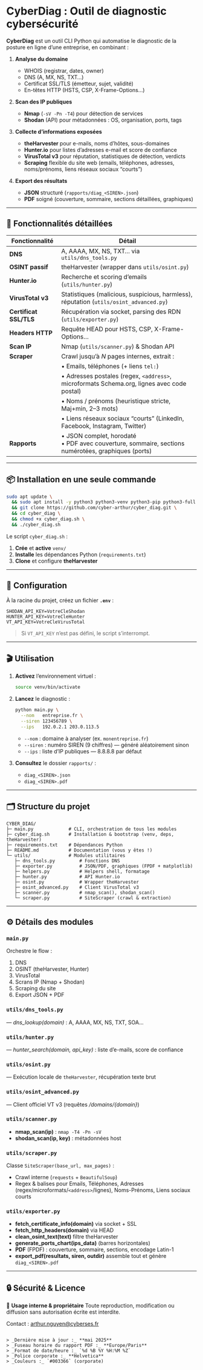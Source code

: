 # CyberDiag : Outil de diagnostic cybersécurité

**CyberDiag** est un outil CLI Python qui automatise le diagnostic de la posture en ligne d’une entreprise, en combinant :

1. **Analyse du domaine**  
   - WHOIS (registrar, dates, owner)  
   - DNS (A, MX, NS, TXT…)  
   - Certificat SSL/TLS (émetteur, sujet, validité)  
   - En-têtes HTTP (HSTS, CSP, X-Frame-Options…)

2. **Scan des IP publiques**  
   - **Nmap** (`-sV -Pn -T4`) pour détection de services  
   - **Shodan** (API) pour métadonnées : OS, organisation, ports, tags

3. **Collecte d’informations exposées**  
   - **theHarvester** pour e-mails, noms d’hôtes, sous-domaines  
   - **Hunter.io** pour listes d’adresses e-mail et score de confiance  
   - **VirusTotal v3** pour réputation, statistiques de détection, verdicts  
   - **Scraping** flexible du site web (emails, téléphones, adresses, noms/prénoms, liens réseaux sociaux “courts”)

4. **Export des résultats**  
   - **JSON** structuré (`rapports/diag_<SIREN>.json`)  
   - **PDF** soigné (couverture, sommaire, sections détaillées, graphiques)  

---

## 🚀 Fonctionnalités détaillées

| Fonctionnalité              | Détail                                                                                               |
|-----------------------------|------------------------------------------------------------------------------------------------------|
| **DNS**                     | A, AAAA, MX, NS, TXT… via `utils/dns_tools.py`                                                       |
| **OSINT passif**            | theHarvester (wrapper dans `utils/osint.py`)                                                         |
| **Hunter.io**               | Recherche et scoring d’emails (`utils/hunter.py`)                                                    |
| **VirusTotal v3**           | Statistiques (malicious, suspicious, harmless), réputation (`utils/osint_advanced.py`)               |
| **Certificat SSL/TLS**      | Récupération via socket, parsing des RDN (`utils/exporter.py`)                                       |
| **Headers HTTP**            | Requête HEAD pour HSTS, CSP, X-Frame-Options…                                                         |
| **Scan IP**                 | Nmap (`utils/scanner.py`) & Shodan API                                                                |
| **Scraper**                 | Crawl jusqu’à _N_ pages internes, extrait :                                                         |
|                             | • Emails, téléphones (+ liens `tel:`)                                                                |
|                             | • Adresses postales (regex, `<address>`, microformats Schema.org, lignes avec code postal)         |
|                             | • Noms / prénoms (heuristique stricte, Maj+min, 2–3 mots)                                           |
|                             | • Liens réseaux sociaux “courts” (LinkedIn, Facebook, Instagram, Twitter)                            |
| **Rapports**                | • JSON complet, horodaté<br>• PDF avec couverture, sommaire, sections numérotées, graphiques (ports) |

---

## 📦 Installation en une seule commande

```bash
sudo apt update \
  && sudo apt install -y python3 python3-venv python3-pip python3-full nmap git dnsutils \
  && git clone https://github.com/cyber-arthur/cyber_diag.git \
  && cd cyber_diag \
  && chmod +x cyber_diag.sh \
  && ./cyber_diag.sh
````

Le script `cyber_diag.sh` :

1. **Crée** et **active** `venv/`
2. **Installe** les dépendances Python (`requirements.txt`)
3. **Clone** et configure **theHarvester**

---

## 🔧 Configuration

À la racine du projet, créez un fichier **`.env`** :

```dotenv
SHODAN_API_KEY=VotreCleShodan
HUNTER_API_KEY=VotreCleHunter
VT_API_KEY=VotreCleVirusTotal
```

> Si `VT_API_KEY` n’est pas défini, le script s’interrompt.

---

## 🎬 Utilisation

1. **Activez** l’environnement virtuel :

   ```bash
   source venv/bin/activate
   ```

2. **Lancez** le diagnostic :

   ```bash
   python main.py \
     --nom   entreprise.fr \
     --siren 123456789 \
     --ips   192.0.2.1 203.0.113.5
   ```

   * `--nom`     : domaine à analyser (ex. `monentreprise.fr`)
   * `--siren` : numéro SIREN (9 chiffres) — généré aléatoirement sinon
   * `--ips`    : liste d’IP publiques — 8.8.8.8 par défaut

3. **Consultez** le dossier `rapports/` :

   * `diag_<SIREN>.json`
   * `diag_<SIREN>.pdf`

---

## 🗂 Structure du projet

```
CYBER_DIAG/
├─ main.py             # CLI, orchestration de tous les modules
├─ cyber_diag.sh       # Installation & bootstrap (venv, deps, theHarvester)
├─ requirements.txt    # Dépendances Python
├─ README.md           # Documentation (vous y êtes !)
└─ utils/              # Modules utilitaires
   ├─ dns_tools.py         # Fonctions DNS
   ├─ exporter.py          # JSON/PDF, graphiques (FPDF + matplotlib)
   ├─ helpers.py           # Helpers shell, formatage
   ├─ hunter.py            # API Hunter.io
   ├─ osint.py             # Wrapper theHarvester
   ├─ osint_advanced.py    # Client VirusTotal v3
   ├─ scanner.py           # nmap_scan(), shodan_scan()
   └─ scraper.py           # SiteScraper (crawl & extraction)
```

---

## ⚙️ Détails des modules

### `main.py`

Orchestre le flow :

1. DNS
2. OSINT (theHarvester, Hunter)
3. VirusTotal
4. Scrans IP (Nmap + Shodan)
5. Scraping du site
6. Export JSON + PDF

### `utils/dns_tools.py`

— *dns\_lookup(domain)* : A, AAAA, MX, NS, TXT, SOA…

### `utils/hunter.py`

— *hunter\_search(domain, api\_key)* : liste d’e-mails, score de confiance

### `utils/osint.py`

— Exécution locale de `theHarvester`, récupération texte brut

### `utils/osint_advanced.py`

— Client officiel VT v3 (requêtes */domains/{domain}*)

### `utils/scanner.py`

* **nmap\_scan(ip)** : `nmap -T4 -Pn -sV`
* **shodan\_scan(ip, key)** : métadonnées host

### `utils/scraper.py`

Classe `SiteScraper(base_url, max_pages)` :

* Crawl interne (`requests` + `BeautifulSoup`)
* Regex & balises pour Emails, Téléphones, Adresses (regex/microformats/`<address>`/lignes), Noms-Prénoms, Liens sociaux courts

### `utils/exporter.py`

* **fetch\_certificate\_info(domain)** via socket + SSL
* **fetch\_http\_headers(domain)** via HEAD
* **clean\_osint\_text(text)** filtre theHarvester
* **generate\_ports\_chart(ips\_data)** (barres horizontales)
* **PDF** (FPDF) : couverture, sommaire, sections, encodage Latin-1
* **export\_pdf(resultats, siren, outdir)** assemble tout et génère `diag_<SIREN>.pdf`

---

## 🔒 Sécurité & Licence

🛑 **Usage interne & propriétaire**
Toute reproduction, modification ou diffusion sans autorisation écrite est interdite.

Contact : [arthur.nguyen@cyberses.fr](mailto:arthur.nguyen@cyberses.fr)

````

> _Dernière mise à jour :_ **mai 2025**  
> _Fuseau horaire du rapport PDF :_ **Europe/Paris**  
> _Format de date/heure :_ `%d %B %Y %H:%M %Z`  
> _Police corporate :_ **Helvetica**  
> _Couleurs :_ `#003366` (corporate)  

````

